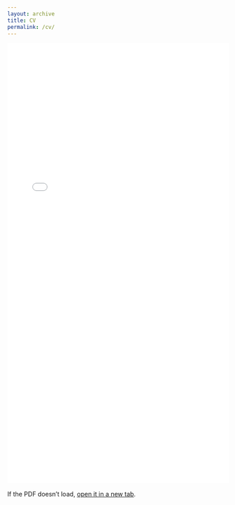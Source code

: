 ```yaml
---
layout: archive
title: CV
permalink: /cv/
---
```


<!-- Inline PDF viewer -->
<iframe
  src="/assets/cv/Eduardo-Tenorio-CV.pdf#view=FitH"
  width="100%"
  height="1000"
  style="border: none;"
  title="Eduardo Tenorio – CV">
</iframe>

<p style="margin-top: 1rem;">
  If the PDF doesn’t load, <a href="/assets/cv/Eduardo-Tenorio-CV.pdf" target="_blank">open it in a new tab</a>.
</p>

